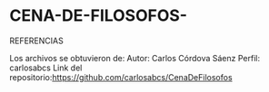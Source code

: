 # CENA-DE-FILOSOFOS-
REFERENCIAS

Los archivos se obtuvieron de: 
Autor: Carlos Córdova Sáenz
Perfil: carlosabcs 
Link del repositorio:https://github.com/carlosabcs/CenaDeFilosofos

